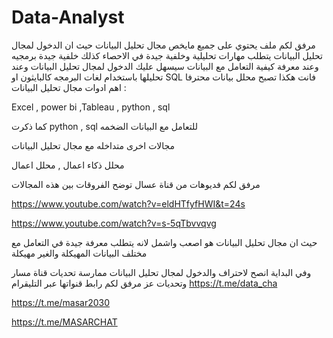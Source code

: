 # Data-Analyst

مرفق لكم ملف يحتوي على جميع مايخص مجال تحليل البيانات 
حيث ان الدخول لمجال تحليل البيانات 
يتطلب مهارات تحليلية وخلفية جيدة في الاحصاء كذلك خلفية جيدة برمجيه وعند معرفة كيفية التعامل مع البيانات سيسهل عليك الدخول لمجال تحليل البيانات وعند تحليلها باستخدام لغات البرمجه كالبايثون او SQL فانت 
هكذا تصبح محلل بيانات محترفا 
اهم ادوات مجال تحليل البيانات :


Excel , power bi ,Tableau , python , sql 


كما ذكرت python , sql للتعامل مع البيانات الضخمه 

مجالات اخرى متداخله مع مجال تحليل البيانات 

محلل ذكاء اعمال , محلل اعمال 


مرفق لكم فديوهات من قناة عسال توضح الفروقات بين هذه المجالات 




https://www.youtube.com/watch?v=eldHTfyfHWI&t=24s

https://www.youtube.com/watch?v=s-5qTbvvqvg 

حيث ان مجال تحليل البيانات هو اصعب واشمل لانه يتطلب معرفة جيدة في التعامل مع مختلف البيانات المهيكلة والغير مهيكلة 

وفي البداية انصح لاحتراف والدخول لمجال تحليل البيانات ممارسة تحديات قناة مسار وتحديات عز 
مرفق لكم رابط قنواتها عبر التليقرام 
https://t.me/data_cha

https://t.me/masar2030

https://t.me/MASARCHAT




